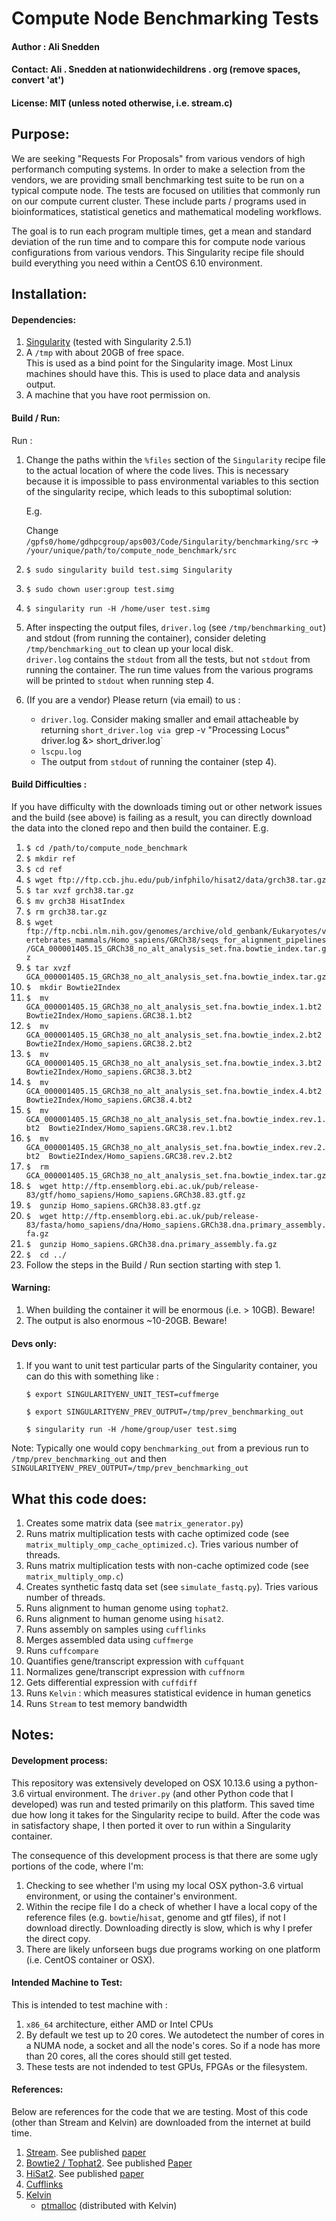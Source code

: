 # Compute Node Benchmarking Tests
#### Author : Ali Snedden
#### Contact: Ali . Snedden at nationwidechildrens . org (remove spaces, convert 'at')
#### License: MIT (unless noted otherwise, i.e. stream.c)
## Purpose:
We are seeking "Requests For Proposals" from various vendors of high performanch computing systems.
In order to make a selection from the vendors, we are providing small benchmarking test suite to be run on a typical compute node.
The tests are focused on utilities that commonly run on our compute current cluster. 
These include parts / programs used in bioinformatices, statistical genetics and mathematical modeling workflows.

The goal is to run each program multiple times, get a mean and standard deviation of the run time and to compare this for compute node various configurations from various vendors.
This Singularity recipe file should build everything you need within a CentOS 6.10 environment. 


## Installation:
#### Dependencies:
1. [Singularity](https://www.sylabs.io/guides/2.5/user-guide/index.html) (tested with Singularity 2.5.1)
2. A `/tmp` with about 20GB of free space.  
   This is used as a bind point for the Singularity image. 
   Most Linux machines should have this. This is used to place data and analysis output. 
3. A machine that you have root permission on. 

#### Build / Run:
Run : 
1.  Change the paths within the `%files` section of the `Singularity` recipe file to 
    the actual location of where the code lives.
    This is necessary because it is impossible to pass environmental variables to this section of the singularity recipe, which leads to this suboptimal solution:
    
    E.g.
    
    Change `/gpfs0/home/gdhpcgroup/aps003/Code/Singularity/benchmarking/src` -> 
    `/your/unique/path/to/compute_node_benchmark/src`

    
2. `$ sudo singularity build test.simg Singularity`
3. `$ sudo chown user:group test.simg`
4. `$ singularity run -H /home/user test.simg`
5.  After inspecting the output files, `driver.log` (see `/tmp/benchmarking_out`) and stdout (from running the container), consider deleting `/tmp/benchmarking_out` to clean up your local disk.  
    `driver.log` contains the `stdout` from all the tests, but not `stdout` from running the container. 
    The run time values from the various programs will be printed to `stdout` when running step 4.
6. (If you are a vendor) Please return (via email) to us :
    * `driver.log`. Consider making smaller and email attacheable by returning `short_driver.log via `grep -v "Processing Locus" driver.log &> short_driver.log`
    * `lscpu.log`
    * The output from `stdout` of running the container (step 4).


#### Build Difficulties :
If you have difficulty with the downloads timing out or other network issues and the build (see above) is failing as a result, you can directly download the data into the cloned repo and then build the container.
E.g.

1. `$ cd /path/to/compute_node_benchmark`
2. `$ mkdir ref`
3. `$ cd ref`
4. `$ wget ftp://ftp.ccb.jhu.edu/pub/infphilo/hisat2/data/grch38.tar.gz `
5. `$ tar xvzf grch38.tar.gz`
6. `$ mv grch38 HisatIndex`
7. `$ rm grch38.tar.gz`
8. `$ wget ftp://ftp.ncbi.nlm.nih.gov/genomes/archive/old_genbank/Eukaryotes/vertebrates_mammals/Homo_sapiens/GRCh38/seqs_for_alignment_pipelines/GCA_000001405.15_GRCh38_no_alt_analysis_set.fna.bowtie_index.tar.gz`
9. `$ tar xvzf GCA_000001405.15_GRCh38_no_alt_analysis_set.fna.bowtie_index.tar.gz`
10. `$  mkdir Bowtie2Index`
11. `$  mv GCA_000001405.15_GRCh38_no_alt_analysis_set.fna.bowtie_index.1.bt2  Bowtie2Index/Homo_sapiens.GRC38.1.bt2`
12. `$  mv GCA_000001405.15_GRCh38_no_alt_analysis_set.fna.bowtie_index.2.bt2  Bowtie2Index/Homo_sapiens.GRC38.2.bt2`
13. `$  mv GCA_000001405.15_GRCh38_no_alt_analysis_set.fna.bowtie_index.3.bt2  Bowtie2Index/Homo_sapiens.GRC38.3.bt2`
14. `$  mv GCA_000001405.15_GRCh38_no_alt_analysis_set.fna.bowtie_index.4.bt2  Bowtie2Index/Homo_sapiens.GRC38.4.bt2`
15. `$  mv GCA_000001405.15_GRCh38_no_alt_analysis_set.fna.bowtie_index.rev.1.bt2  Bowtie2Index/Homo_sapiens.GRC38.rev.1.bt2`
16. `$  mv GCA_000001405.15_GRCh38_no_alt_analysis_set.fna.bowtie_index.rev.2.bt2  Bowtie2Index/Homo_sapiens.GRC38.rev.2.bt2`
17. `$  rm GCA_000001405.15_GRCh38_no_alt_analysis_set.fna.bowtie_index.tar.gz`
18. `$  wget http://ftp.ensemblorg.ebi.ac.uk/pub/release-83/gtf/homo_sapiens/Homo_sapiens.GRCh38.83.gtf.gz`
19. `$  gunzip Homo_sapiens.GRCh38.83.gtf.gz`
20. `$  wget http://ftp.ensemblorg.ebi.ac.uk/pub/release-83/fasta/homo_sapiens/dna/Homo_sapiens.GRCh38.dna.primary_assembly.fa.gz`
21. `$  gunzip Homo_sapiens.GRCh38.dna.primary_assembly.fa.gz`
22. `$  cd ../`
23. Follow the steps in the Build / Run section starting with step 1.

#### Warning:
1. When building the container it will be enormous (i.e. > 10GB). Beware!
2. The output is also enormous ~10-20GB. Beware!

#### Devs only:
1. If you want to unit test particular parts of the Singularity container, you can do this with something like :

   `$ export SINGULARITYENV_UNIT_TEST=cuffmerge`

   `$ export SINGULARITYENV_PREV_OUTPUT=/tmp/prev_benchmarking_out`

   `$ singularity run -H /home/group/user test.simg`

Note:
Typically one would copy `benchmarking_out` from a previous run to `/tmp/prev_benchmarking_out` and then `SINGULARITYENV_PREV_OUTPUT=/tmp/prev_benchmarking_out`


## What this code does:
1. Creates some matrix data (see `matrix_generator.py`)
2. Runs matrix multiplication tests with cache optimized code (see `matrix_multiply_omp_cache_optimized.c`). Tries various number of threads.
3. Runs matrix multiplication tests with non-cache optimized code (see `matrix_multiply_omp.c`)
4. Creates synthetic fastq data set (see `simulate_fastq.py`). Tries various number of threads.
5. Runs alignment to human genome using `tophat2`.
6. Runs alignment to human genome using `hisat2`.
7. Runs assembly on samples using `cufflinks`
8. Merges assembled data using `cuffmerge`
9. Runs `cuffcompare`
10. Quantifies gene/transcript expression with `cuffquant`
11. Normalizes gene/transcript expression with `cuffnorm`
12. Gets differential expression with `cuffdiff`
13. Runs `Kelvin` : which measures statistical evidence in human genetics
14. Runs `Stream` to test memory bandwidth


## Notes:
#### Development process:
This repository was extensively developed on OSX 10.13.6 using a python-3.6 virtual environment.
The `driver.py` (and other Python code that I developed) was run and tested primarily on this platform.
This saved time due how long it takes for the Singularity recipe to build.
After the code was in satisfactory shape, I then ported it over to run within a Singularity container.

The consequence of this development process is that there are some ugly portions of the code, where I'm:
1. Checking to see whether I'm using my local OSX python-3.6 virtual environment, or using the container's environment.
2. Within the recipe file I do a check of whether I have a local copy of the reference files (e.g. `bowtie`/`hisat`, genome and gtf files), if not I download directly. 
Downloading directly is slow, which is why I prefer the direct copy.
3. There are likely unforseen bugs due programs working on one platform (i.e. CentOS container or OSX).

#### Intended Machine to Test:
This is intended to test machine with : 
1. `x86_64` architecture, either AMD or Intel CPUs
2. By default we test up to 20 cores. We autodetect the number of cores in a NUMA node, a socket and all the node's cores. So if a node has more than 20 cores, all the cores should still get tested.
3. These tests are not indended to test GPUs, FPGAs or the filesystem.

#### References:
Below are references for the code that we are testing. Most of this code (other than Stream and Kelvin) are downloaded from the internet at build time.
1. [Stream](http://www.cs.virginia.edu/stream/ref.html#why). See published [paper](https://www.researchgate.net/publication/51992086_Memory_bandwidth_and_machine_balance_in_high_performance_computers)
2. [Bowtie2 / Tophat2](https://ccb.jhu.edu/software/tophat/manual.shtml). See published [Paper](https://genomebiology.biomedcentral.com/articles/10.1186/gb-2013-14-4-r36)
3. [HiSat2](https://ccb.jhu.edu/software/hisat2/index.shtml). See published [paper](https://www.nature.com/articles/nmeth.3317)
4. [Cufflinks](http://cole-trapnell-lab.github.io/cufflinks/cuffcompare/index.html)
5. [Kelvin](https://www.karger.com/Article/Abstract/330634)
    * [ptmalloc](http://www.malloc.de/en/) (distributed with Kelvin)



